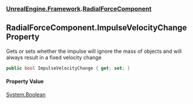 ### [UnrealEngine.Framework](./UnrealEngine-Framework.md 'UnrealEngine.Framework').[RadialForceComponent](./UnrealEngine-Framework-RadialForceComponent.md 'UnrealEngine.Framework.RadialForceComponent')
## RadialForceComponent.ImpulseVelocityChange Property
Gets or sets whether the impulse will ignore the mass of objects and will always result in a fixed velocity change  
```csharp
public bool ImpulseVelocityChange { get; set; }
```
#### Property Value
[System.Boolean](https://docs.microsoft.com/en-us/dotnet/api/System.Boolean 'System.Boolean')  
